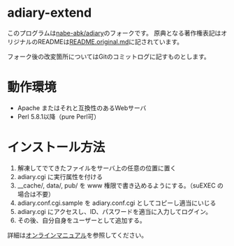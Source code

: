 # adiary-extend

このプログラムは[nabe-abk/adiary](https://github.com/nabe-abk/adiary)のフォークです。
原典となる著作権表記はオリジナルのREADMEは[README.original.md](README.original.md)に記されています。

フォーク後の改変箇所についてはGitのコミットログに記すものとします。

# 動作環境

- Apache またはそれと互換性のあるWebサーバ
- Perl 5.8.1以降（pure Perl可）

# インストール方法

1. 解凍してでてきたファイルをサーバ上の任意の位置に置く
2. adiary.cgi に実行属性を付ける
3. \_\_cache/, data/, pub/ を www 権限で書き込めるようにする。（suEXEC の場合は不要）
4. adiary.conf.cgi.sample を adiary.conf.cgi としてコピーし適当にいじる
5. adiary.cgi にアクセスし、ID、パスワードを適当に入力してログイン。
6. その後、自分自身をユーザーとして追加する。

詳細は[オンラインマニュアル](http://adiary.org/v3man/)を参照してください。
